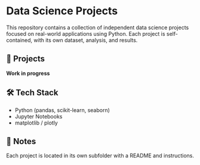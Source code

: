 # Data Science Projects

This repository contains a collection of independent data science projects focused on real-world applications using Python. Each project is self-contained, with its own dataset, analysis, and results.

## 📂 Projects

**Work in progress**

## 🛠️ Tech Stack
- Python (pandas, scikit-learn, seaborn)
- Jupyter Notebooks
- matplotlib / plotly

## 📌 Notes
Each project is located in its own subfolder with a README and instructions.

